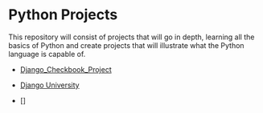# Python Projects
 This repository will consist of projects that will go in depth, learning all the basics of Python and create projects that will illustrate what the Python language is capable of.

- [Django_Checkbook_Project](https://github.com/DaltonJ-954/Python-Projects/tree/main/Django_Checkbook_Project)
* [Django University](https://github.com/DaltonJ-954/Python-Projects/tree/main/DjangoUniversity)
+ []
